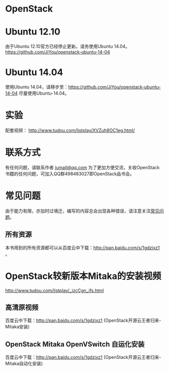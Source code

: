 OpenStack
=========

# Ubuntu 12.10

由于Ubuntu 12.10官方已经停止更新。请务使用Ubuntu 14.04。https://github.com/JiYou/openstack-ubuntu-14-04

# Ubuntu 14.04
使用Ubuntu 14.04，请移步至：https://github.com/JiYou/openstack-ubuntu-14-04
尽量使用Ubuntu-14.04。


# 实验

配套视频：
http://www.tudou.com/listplay/XVZuh9OC1eg.html/

# 联系方式
有任何问题，请联系作者 jumail@qq.com
为了更加方便交流，关收OpenStack书籍的任何问题，可加入QQ群498483027即OpenStack品书会。

# 常见问题

由于能力有限，亦加时过境迁，编写的内容总会出现各种错误，请注意关注[常见问题](https://github.com/JiYou/openstack/blob/master/qa.md)。

## 所有资源
本书用到的所有资源都可以从百度云中下载：http://pan.baidu.com/s/1gdzixz1 。

# OpenStack较新版本Mitaka的安装视频

http://www.tudou.com/listplay/_jzcCgn_jfs.html

## 高清原视频

百度云中下载：http://pan.baidu.com/s/1gdzixz1 (OpenStack开源云王者归来-Mitaka安装)

## OpenStack Mitaka OpenVSwitch 自运化安装

百度云中下载：http://pan.baidu.com/s/1gdzixz1 (OpenStack开源云王者归来-Mitaka自动化安装)
